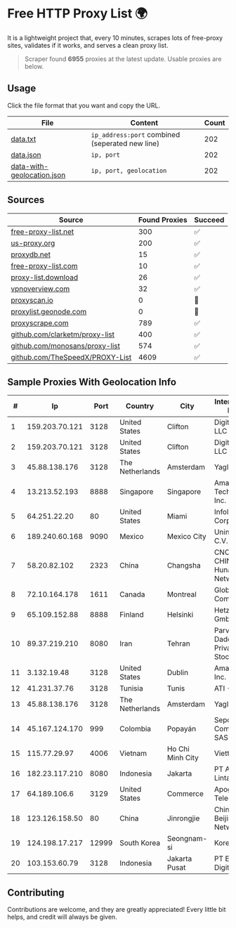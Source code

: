 
# Free HTTP Proxy List 🌍

It is a lightweight project that, every 10 minutes, scrapes lots of free-proxy sites, validates if it works, and serves a clean proxy list.


> Scraper found **6955** proxies at the latest update. Usable proxies are below.

## Usage

Click the file format that you want and copy the URL.


|File|Content|Count|
|----|-------|-----|
|[data.txt](https://raw.githubusercontent.com/themiralay/Proxy-List-World/master/data.txt)|`ip_address:port` combined (seperated new line)|202|
|[data.json](https://raw.githubusercontent.com/themiralay/Proxy-List-World/master/data.json)|`ip, port`|202|
|[data-with-geolocation.json](https://raw.githubusercontent.com/themiralay/Proxy-List-World/master/data-with-geolocation.json)|`ip, port, geolocation`|202|

## Sources

|Source|Found Proxies|Succeed|
|------|-------------|-------|
|[free-proxy-list.net](https://free-proxy-list.net)|300|✅|
|[us-proxy.org](https://www.us-proxy.org)|200|✅|
|[proxydb.net](http://proxydb.net)|15|✅|
|[free-proxy-list.com](https://free-proxy-list.com/?page=&port=&type%5B%5D=http&type%5B%5D=https&up_time=0&search=Search)|10|✅|
|[proxy-list.download](https://www.proxy-list.download/HTTP)|26|✅|
|[vpnoverview.com](https://vpnoverview.com/privacy/anonymous-browsing/free-proxy-servers)|32|✅|
|[proxyscan.io](https://www.proxyscan.io)|0|🚫|
|[proxylist.geonode.com](https://proxylist.geonode.com/api/proxy-list?limit=300&page=1&sort_by=lastChecked&sort_type=desc&protocols=http,https)|0|🚫|
|[proxyscrape.com](https://api.proxyscrape.com/v2/?request=displayproxies&protocol=http&timeout=10000&country=all&ssl=all&anonymity=all)|789|✅|
|[github.com/clarketm/proxy-list](https://raw.githubusercontent.com/clarketm/proxy-list/master/proxy-list-raw.txt)|400|✅|
|[github.com/monosans/proxy-list](https://raw.githubusercontent.com/monosans/proxy-list/main/proxies/http.txt)|574|✅|
|[github.com/TheSpeedX/PROXY-List](https://raw.githubusercontent.com/TheSpeedX/PROXY-List/master/http.txt)|4609|✅|


## Sample Proxies With Geolocation Info

|#|Ip|Port|Country|City|Internet Service Provider|
|-|--|----|-------|----|-------------------------|
|1|159.203.70.121|3128|United States|Clifton|DigitalOcean, LLC|
|2|159.203.70.121|3128|United States|Clifton|DigitalOcean, LLC|
|3|45.88.138.176|3128|The Netherlands|Amsterdam|Yaglom Labs Ltd|
|4|13.213.52.193|8888|Singapore|Singapore|Amazon Technologies Inc.|
|5|64.251.22.20|80|United States|Miami|Infolink Global Corporation|
|6|189.240.60.168|9090|Mexico|Mexico City|Uninet S.A. de C.V.|
|7|58.20.82.102|2323|China|Changsha|CNC Group CHINA169 Hunan Province Network|
|8|72.10.164.178|1611|Canada|Montreal|GloboTech Communications|
|9|65.109.152.88|8888|Finland|Helsinki|Hetzner Online GmbH|
|10|89.37.219.210|8080|Iran|Tehran|Parvaresh Dadeha Co. Private Joint Stock|
|11|3.132.19.48|3128|United States|Dublin|Amazon.com, Inc.|
|12|41.231.37.76|3128|Tunisia|Tunis|ATI - ISP|
|13|45.88.138.176|3128|The Netherlands|Amsterdam|Yaglom Labs Ltd|
|14|45.167.124.170|999|Colombia|Popayán|Sepcom Comunicaciones SAS|
|15|115.77.29.97|4006|Vietnam|Ho Chi Minh City|Viettel Group|
|16|182.23.117.210|8080|Indonesia|Jakarta|PT Aplikanusa Lintasarta|
|17|64.189.106.6|3129|United States|Commerce|Apogee Telecom Inc.|
|18|123.126.158.50|80|China|Jinrongjie|China Unicom Beijing Province Network|
|19|124.198.17.217|12999|South Korea|Seongnam-si|Korea Telecom|
|20|103.153.60.79|3128|Indonesia|Jakarta Pusat|PT Era Awan Digital|



## Contributing

Contributions are welcome, and they are greatly appreciated! Every
little bit helps, and credit will always be given.

